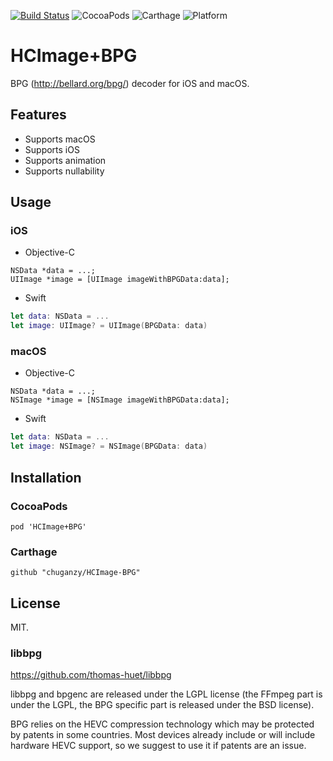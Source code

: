[![Build Status](https://travis-ci.org/chuganzy/HCImage-BPG.svg?branch=master)](https://travis-ci.org/chuganzy/HCImage-BPG)
![CocoaPods](https://img.shields.io/cocoapods/v/HCImage+BPG.svg)
![Carthage](https://img.shields.io/badge/Carthage-compatible-4BC51D.svg)
![Platform](https://img.shields.io/cocoapods/p/HCImage+BPG.svg)

# HCImage+BPG

BPG (http://bellard.org/bpg/) decoder for iOS and macOS.

## Features

- Supports macOS
- Supports iOS
- Supports animation
- Supports nullability

## Usage

### iOS

- Objective-C

```objc
NSData *data = ...;
UIImage *image = [UIImage imageWithBPGData:data];
```

- Swift

```swift
let data: NSData = ...
let image: UIImage? = UIImage(BPGData: data)
```

### macOS

- Objective-C

```objc
NSData *data = ...;
NSImage *image = [NSImage imageWithBPGData:data];
```

- Swift

```swift
let data: NSData = ...
let image: NSImage? = NSImage(BPGData: data)
```

## Installation

### CocoaPods

```
pod 'HCImage+BPG'
```

### Carthage

```
github "chuganzy/HCImage-BPG"
```

## License

MIT.

### libbpg

https://github.com/thomas-huet/libbpg

libbpg and bpgenc are released under the LGPL license (the FFmpeg part is under the LGPL, the BPG specific part is released under the BSD license).

BPG relies on the HEVC compression technology which may be protected by patents in some countries. Most devices already include or will include hardware HEVC support, so we suggest to use it if patents are an issue.
